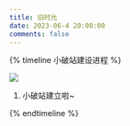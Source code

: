 ```yaml
---
title: 旧时光
date: 2023-06-4 20:00:00
comments: false
---
```


{% timeline 小破站建设进程 %}

<!-- timeline 2023-6-4-->
![](https://w.wallhaven.cc/full/6d/wallhaven-6d2577.png)
1. 小破站建立啦~
<!-- endtimeline -->


{% endtimeline %}
